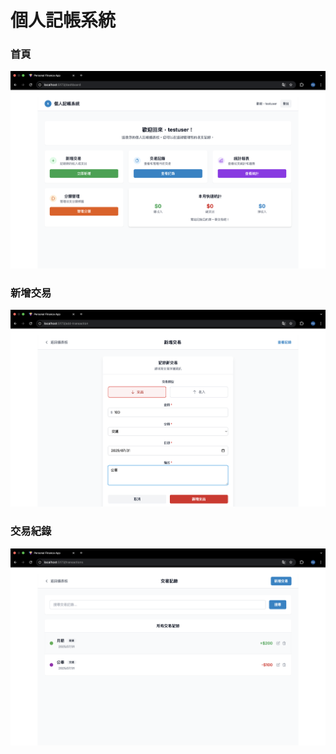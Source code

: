 # 個人記帳系統
### 首頁
![image](https://github.com/MapleWork/Project/blob/734dd7accaa05183a5f45f5639f3295e015af65f/PersonalFinance/Home.png)
### 新增交易
![image](https://github.com/MapleWork/Project/blob/fc451d5252d858d01db7cc5381e6c86239f103ec/PersonalFinance/transaction.png)
### 交易紀錄
![image](https://github.com/MapleWork/Project/blob/86d8f30b0de5b71c2c2fedd24298b9875269c4f0/PersonalFinance/transactions.png)
